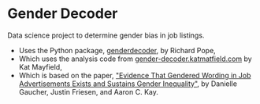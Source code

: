 # Gender Decoder

Data science project to determine gender bias in job listings.

* Uses the Python package, [genderdecoder](https://github.com/Doteveryone/genderdecoder), by Richard Pope,
* Which uses the analysis code from [gender-decoder.katmatfield.com](http://gender-decoder.katmatfield.com) by Kat Mayfield,
* Which is based on the paper, ["Evidence That Gendered Wording in Job Advertisements Exists and Sustains Gender Inequality"](http://gender-decoder.katmatfield.com/static/Gaucher-Friesen-Kay-JPSP-Gendered-Wording-in-Job-ads.pdf), by Danielle Gaucher, Justin Friesen, and Aaron C. Kay.